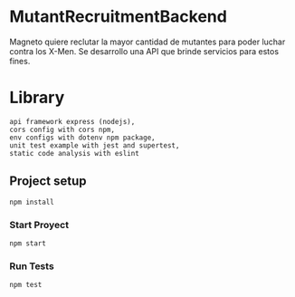 # MutantRecruitmentBackend
Magneto quiere reclutar la mayor cantidad de mutantes para poder luchar contra los X-Men. 
Se desarrollo una API que brinde servicios para estos fines.

# Library
```
api framework express (nodejs),
cors config with cors npm,
env configs with dotenv npm package,
unit test example with jest and supertest,
static code analysis with eslint
```

## Project setup
```
npm install
```

### Start Proyect
```
npm start
```

### Run Tests
```
npm test
```
